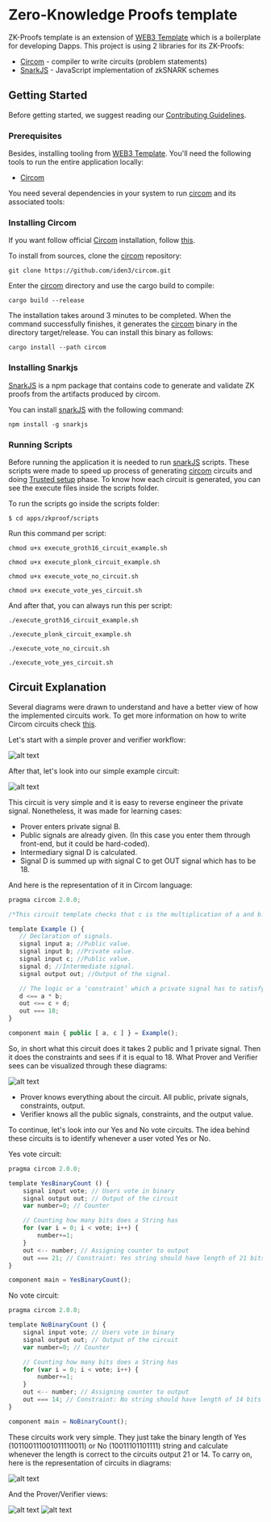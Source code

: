 # Zero-Knowledge Proofs template

ZK-Proofs template is an extension of [WEB3 Template](https://github.com/Byont-Ventures/web3-template) which is a boilerplate for developing Dapps. This project is using 2 libraries for its ZK-Proofs:

- [Circom](https://github.com/iden3/circom) - compiler to write circuits (problem statements)
- [SnarkJS](https://github.com/iden3/snarkjs) - JavaScript implementation of zkSNARK schemes

## Getting Started

Before getting started, we suggest reading our [Contributing Guidelines](/CONTRIBUTING.md).

### Prerequisites

Besides, installing tooling from [WEB3 Template](https://github.com/Byont-Ventures/web3-template). You'll need the following tools to run the entire application locally:

- [Circom](https://github.com/iden3/circom)

You need several dependencies in your system to run [circom](https://github.com/iden3/circom) and its associated tools:

### Installing Circom

If you want follow official [Circom](https://docs.circom.io/getting-started/installation/#installing-circom) installation, follow [this](https://docs.circom.io/getting-started/installation/#installing-circom).

To install from sources, clone the [circom](https://github.com/iden3/circom) repository:

```
git clone https://github.com/iden3/circom.git
```

Enter the [circom](https://github.com/iden3/circom) directory and use the cargo build to compile:

```
cargo build --release
```

The installation takes around 3 minutes to be completed. When the command successfully finishes, it generates the [circom](https://github.com/iden3/circom) binary in the directory target/release. You can install this binary as follows:

```
cargo install --path circom
```

### Installing Snarkjs

[SnarkJS](https://github.com/iden3/snarkjs) is a npm package that contains code to generate and validate ZK proofs from the artifacts produced by circom.

You can install [snarkJS](https://github.com/iden3/snarkjs) with the following command:

```
npm install -g snarkjs
```

### Running Scripts

Before running the application it is needed to run [snarkJS](https://github.com/iden3/snarkjs) scripts. These scripts were made to speed up process of generating [circom](https://github.com/iden3/circom) circuits and doing [Trusted setup](https://blog.hermez.io/hermez-zero-knowledge-proofs/) phase.
To know how each circuit is generated, you can see the execute files inside the scripts folder.

To run the scripts go inside the scripts folder:

```
$ cd apps/zkproof/scripts
```

Run this command per script:

```
chmod u+x execute_groth16_circuit_example.sh

chmod u+x execute_plonk_circuit_example.sh

chmod u+x execute_vote_no_circuit.sh

chmod u+x execute_vote_yes_circuit.sh
```

And after that, you can always run this per script:

```
./execute_groth16_circuit_example.sh

./execute_plonk_circuit_example.sh

./execute_vote_no_circuit.sh

./execute_vote_yes_circuit.sh
```

## Circuit Explanation

Several diagrams were drawn to understand and have a better view of how the implemented circuits work.
To get more information on how to write Circom circuits check [this](https://docs.circom.io/).

Let's start with a simple prover and verifier workflow:

![alt text](https://github.com/ignashub/web3-template/blob/main/apps/zkproof/diagrams/prover_verifier_workflow.png?raw=true)

After that, let's look into our simple example circuit:

![alt text](https://github.com/ignashub/web3-template/blob/main/apps/zkproof/diagrams/arithmetic_circuit_example.png?raw=true)

This circuit is very simple and it is easy to reverse engineer the private signal. Nonetheless, it was made for
learning cases:

- Prover enters private signal B.
- Public signals are already given. (In this case you enter them through front-end, but it could be hard-coded).
- Intermediary signal D is calculated.
- Signal D is summed up with signal C to get OUT signal which has to be 18.

And here is the representation of it in Circom language:

```javascript
pragma circom 2.0.0;

/*This circuit template checks that c is the multiplication of a and b.*/

template Example () {
   // Declaration of signals.
   signal input a; //Public value.
   signal input b; //Private value.
   signal input c; //Public value.
   signal d; //Intermediate signal.
   signal output out; //Output of the signal.

   // The logic or a ‘constraint’ which a private signal has to satisfy.
   d <== a * b;
   out <== c + d;
   out === 18;
}

component main { public [ a, c ] } = Example();
```

So, in short what this circuit does it takes 2 public and 1 private signal. Then it does the constraints and sees
if it is equal to 18.
What Prover and Verifier sees can be visualized through these diagrams:

![alt text](https://github.com/ignashub/web3-template/blob/main/apps/zkproof/diagrams/prover_verifier_views.png?raw=true)

- Prover knows everything about the circuit. All public, private signals, constraints, output.
- Verifier knows all the public signals, constraints, and the output value.

To continue, let's look into our Yes and No vote circuits. The idea behind these circuits is to identify whenever a
user voted Yes or No.

Yes vote circuit:

```javascript
pragma circom 2.0.0;

template YesBinaryCount () {
    signal input vote; // Users vote in binary
    signal output out; // Output of the circuit
    var number=0; // Counter

    // Counting how many bits does a String has
    for (var i = 0; i < vote; i++) {
        number+=1;
    }
    out <-- number; // Assigning counter to output
    out === 21; // Constraint: Yes string should have length of 21 bits
}

component main = YesBinaryCount();
```

No vote circuit:

```javascript
pragma circom 2.0.0;

template NoBinaryCount () {
    signal input vote; // Users vote in binary
    signal output out; // Output of the circuit
    var number=0; // Counter

    // Counting how many bits does a String has
    for (var i = 0; i < vote; i++) {
        number+=1;
    }
    out <-- number; // Assigning counter to output
    out === 14; // Constraint: No string should have length of 14 bits
}

component main = NoBinaryCount();
```

These circuits work very simple. They just take the binary length of Yes (101100111001011110011) or No (10011101101111) string and calculate whenever the length is correct to the circuits output 21 or 14.
To carry on, here is the representation of circuits in diagrams:

![alt text](https://github.com/ignashub/web3-template/blob/main/apps/zkproof/diagrams/yes_no_circuit_diagrams.png?raw=true)

And the Prover/Verifier views:

![alt text](https://github.com/ignashub/web3-template/blob/main/apps/zkproof/diagrams/prover_verifier_yes_vote_views.png?raw=true)
![alt text](https://github.com/ignashub/web3-template/blob/main/apps/zkproof/diagrams/prover_verifier_no_vote_views.png?raw=true)
